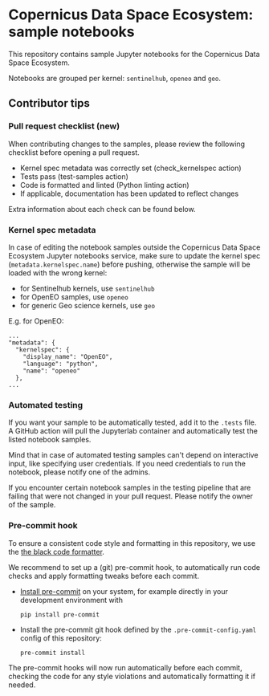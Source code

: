 # Copernicus Data Space Ecosystem: sample notebooks

This repository contains sample Jupyter notebooks for the Copernicus Data Space Ecosystem.

Notebooks are grouped per kernel: `sentinelhub`, `openeo` and `geo`.


## Contributor tips

### Pull request checklist (new)

When contributing changes to the samples, please review the following checklist before opening a pull request.
- Kernel spec metadata was correctly set (check_kernelspec action)
- Tests pass (test-samples action)
- Code is formatted and linted (Python linting action)
- If applicable, documentation has been updated to reflect changes

Extra information about each check can be found below.

### Kernel spec metadata

In case of editing the notebook samples outside the Copernicus Data Space Ecosystem Jupyter notebooks service, make
sure to update the kernel spec (`metadata.kernelspec.name`) before pushing, otherwise the sample will be loaded with the wrong kernel:
* for Sentinelhub kernels, use `sentinelhub`
* for OpenEO samples, use `openeo`
* for generic Geo science kernels, use `geo`

E.g. for OpenEO:

    ...
    "metadata": {
      "kernelspec": {
        "display_name": "OpenEO",
        "language": "python",
        "name": "openeo"
      },
    ...

### Automated testing

If you want your sample to be automatically tested, add it to the `.tests` file. A GitHub action will pull the
Jupyterlab container and automatically test the listed notebook samples.

Mind that in case of automated testing samples can't depend on interactive input, like specifying user credentials. If you need
credentials to run the notebook, please notify one of the admins.

If you encounter certain notebook samples in the testing pipeline that are failing that were not changed in your pull request.
Please notify the owner of the sample.


### Pre-commit hook

To ensure a consistent code style and formatting in this repository,
we use the [the black code formatter](https://black.readthedocs.io/en/stable/).

We recommend to set up a (git) pre-commit hook,
to automatically run code checks and apply formatting tweaks before each commit.

-   [Install pre-commit](https://pre-commit.com/#installation) on your system,
    for example directly in your development environment with

        pip install pre-commit

-   Install the pre-commit git hook defined by the `.pre-commit-config.yaml` config of this repository:

        pre-commit install

The pre-commit hooks will now run automatically before each commit, checking the code for any style violations and automatically formatting it if needed.
